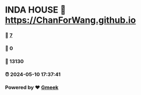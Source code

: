 # INDA HOUSE :link: https://ChanForWang.github.io 
### :page_facing_up: [7](https://ChanForWang.github.io/tag.html) 
### :speech_balloon: 0 
### :hibiscus: 13130 
### :alarm_clock: 2024-05-10 17:37:41 
### Powered by :heart: [Gmeek](https://github.com/Meekdai/Gmeek)
